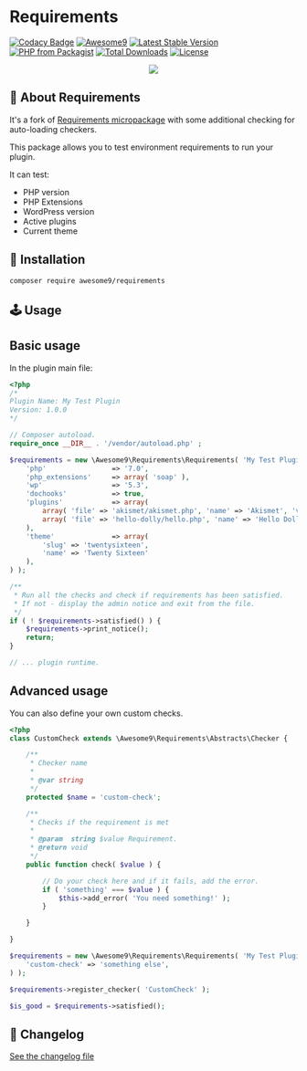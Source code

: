 # Requirements

[![Codacy Badge](https://api.codacy.com/project/badge/Grade/92a7e59ac94546838d015572869e1b6b)](https://app.codacy.com/gh/AwesomeNine/Requirements?utm_source=github.com&utm_medium=referral&utm_content=AwesomeNine/Requirements&utm_campaign=Badge_Grade_Settings)
[![Awesome9](https://img.shields.io/badge/Awesome-9-brightgreen)](https://awesome9.co)
[![Latest Stable Version](https://poser.pugx.org/awesome9/requirements/v/stable)](https://packagist.org/packages/awesome9/requirements)
[![PHP from Packagist](https://img.shields.io/packagist/php-v/awesome9/requirements.svg)](https://packagist.org/packages/awesome9/requirements)
[![Total Downloads](https://poser.pugx.org/awesome9/requirements/downloads)](https://packagist.org/packages/awesome9/requirements)
[![License](https://poser.pugx.org/awesome9/requirements/license)](https://packagist.org/packages/awesome9/requirements)

<p align="center">
	<img src="https://img.icons8.com/nolan/256/checked-2.png"/>
</p>

## 📃 About Requirements

It's a fork of [Requirements micropackage](https://github.com/micropackage/requirements) with some additional checking for auto-loading checkers.

This package allows you to test environment requirements to run your plugin.

It can test:

- PHP version
- PHP Extensions
- WordPress version
- Active plugins
- Current theme

## 💾 Installation

``` bash
composer require awesome9/requirements
```

## 🕹 Usage

## Basic usage

In the plugin main file:

```php
<?php
/*
Plugin Name: My Test Plugin
Version: 1.0.0
*/

// Composer autoload.
require_once __DIR__ . '/vendor/autoload.php' ;

$requirements = new \Awesome9\Requirements\Requirements( 'My Test Plugin', array(
	'php'                => '7.0',
	'php_extensions'     => array( 'soap' ),
	'wp'                 => '5.3',
	'dochooks'           => true,
	'plugins'            => array(
		array( 'file' => 'akismet/akismet.php', 'name' => 'Akismet', 'version' => '3.0' ),
		array( 'file' => 'hello-dolly/hello.php', 'name' => 'Hello Dolly', 'version' => '1.5' )
	),
	'theme'              => array(
		'slug' => 'twentysixteen',
		'name' => 'Twenty Sixteen'
	),
) );

/**
 * Run all the checks and check if requirements has been satisfied.
 * If not - display the admin notice and exit from the file.
 */
if ( ! $requirements->satisfied() ) {
	$requirements->print_notice();
	return;
}

// ... plugin runtime.
```

## Advanced usage

You can also define your own custom checks.

```php
<?php
class CustomCheck extends \Awesome9\Requirements\Abstracts\Checker {

	/**
	 * Checker name
	 *
	 * @var string
	 */
	protected $name = 'custom-check';

	/**
	 * Checks if the requirement is met
	 *
	 * @param  string $value Requirement.
	 * @return void
	 */
	public function check( $value ) {

		// Do your check here and if it fails, add the error.
		if ( 'something' === $value ) {
			$this->add_error( 'You need something!' );
		}

	}

}

$requirements = new \Awesome9\Requirements\Requirements( 'My Test Plugin', array(
	'custom-check' => 'something else',
) );

$requirements->register_checker( 'CustomCheck' );

$is_good = $requirements->satisfied();
```

## 📖 Changelog

[See the changelog file](./CHANGELOG.md)

